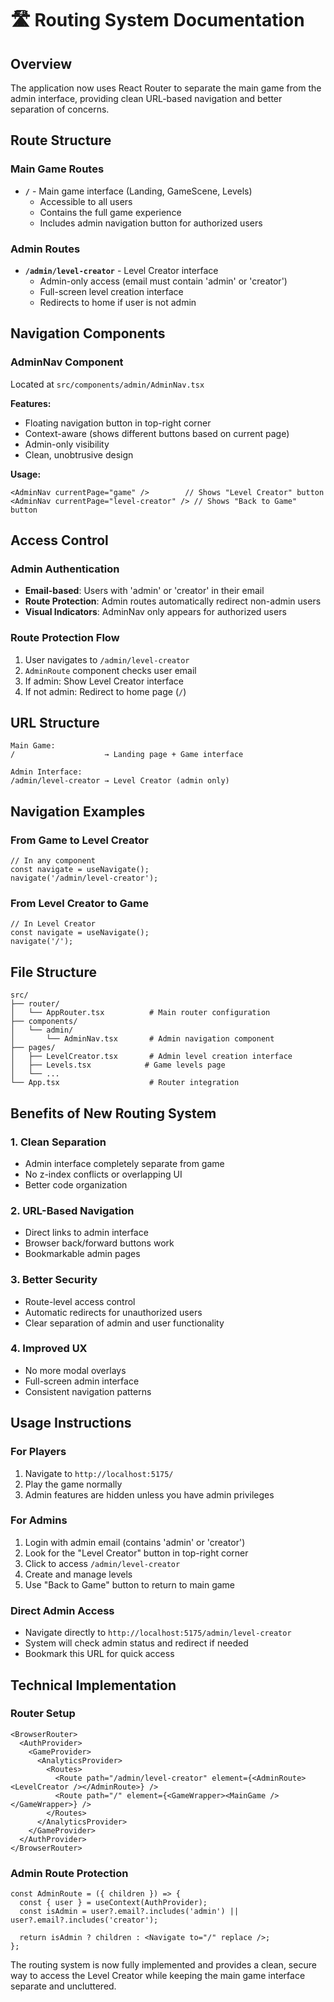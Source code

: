 # 🛣️ **Routing System Documentation**

## **Overview**

The application now uses React Router to separate the main game from the admin interface, providing clean URL-based navigation and better separation of concerns.

## **Route Structure**

### **Main Game Routes**
- **`/`** - Main game interface (Landing, GameScene, Levels)
  - Accessible to all users
  - Contains the full game experience
  - Includes admin navigation button for authorized users

### **Admin Routes**
- **`/admin/level-creator`** - Level Creator interface
  - Admin-only access (email must contain 'admin' or 'creator')
  - Full-screen level creation interface
  - Redirects to home if user is not admin

## **Navigation Components**

### **AdminNav Component**
Located at `src/components/admin/AdminNav.tsx`

**Features:**
- Floating navigation button in top-right corner
- Context-aware (shows different buttons based on current page)
- Admin-only visibility
- Clean, unobtrusive design

**Usage:**
```tsx
<AdminNav currentPage="game" />        // Shows "Level Creator" button
<AdminNav currentPage="level-creator" /> // Shows "Back to Game" button
```

## **Access Control**

### **Admin Authentication**
- **Email-based**: Users with 'admin' or 'creator' in their email
- **Route Protection**: Admin routes automatically redirect non-admin users
- **Visual Indicators**: AdminNav only appears for authorized users

### **Route Protection Flow**
1. User navigates to `/admin/level-creator`
2. `AdminRoute` component checks user email
3. If admin: Show Level Creator interface
4. If not admin: Redirect to home page (`/`)

## **URL Structure**

```
Main Game:
/                    → Landing page + Game interface

Admin Interface:
/admin/level-creator → Level Creator (admin only)
```

## **Navigation Examples**

### **From Game to Level Creator**
```tsx
// In any component
const navigate = useNavigate();
navigate('/admin/level-creator');
```

### **From Level Creator to Game**
```tsx
// In Level Creator
const navigate = useNavigate();
navigate('/');
```

## **File Structure**

```
src/
├── router/
│   └── AppRouter.tsx          # Main router configuration
├── components/
│   └── admin/
│       └── AdminNav.tsx       # Admin navigation component
├── pages/
│   ├── LevelCreator.tsx       # Admin level creation interface
│   ├── Levels.tsx            # Game levels page
│   └── ...
└── App.tsx                    # Router integration
```

## **Benefits of New Routing System**

### **1. Clean Separation**
- Admin interface completely separate from game
- No z-index conflicts or overlapping UI
- Better code organization

### **2. URL-Based Navigation**
- Direct links to admin interface
- Browser back/forward buttons work
- Bookmarkable admin pages

### **3. Better Security**
- Route-level access control
- Automatic redirects for unauthorized users
- Clear separation of admin and user functionality

### **4. Improved UX**
- No more modal overlays
- Full-screen admin interface
- Consistent navigation patterns

## **Usage Instructions**

### **For Players**
1. Navigate to `http://localhost:5175/`
2. Play the game normally
3. Admin features are hidden unless you have admin privileges

### **For Admins**
1. Login with admin email (contains 'admin' or 'creator')
2. Look for the "Level Creator" button in top-right corner
3. Click to access `/admin/level-creator`
4. Create and manage levels
5. Use "Back to Game" button to return to main game

### **Direct Admin Access**
- Navigate directly to `http://localhost:5175/admin/level-creator`
- System will check admin status and redirect if needed
- Bookmark this URL for quick access

## **Technical Implementation**

### **Router Setup**
```tsx
<BrowserRouter>
  <AuthProvider>
    <GameProvider>
      <AnalyticsProvider>
        <Routes>
          <Route path="/admin/level-creator" element={<AdminRoute><LevelCreator /></AdminRoute>} />
          <Route path="/" element={<GameWrapper><MainGame /></GameWrapper>} />
        </Routes>
      </AnalyticsProvider>
    </GameProvider>
  </AuthProvider>
</BrowserRouter>
```

### **Admin Route Protection**
```tsx
const AdminRoute = ({ children }) => {
  const { user } = useContext(AuthProvider);
  const isAdmin = user?.email?.includes('admin') || user?.email?.includes('creator');
  
  return isAdmin ? children : <Navigate to="/" replace />;
};
```

The routing system is now fully implemented and provides a clean, secure way to access the Level Creator while keeping the main game interface separate and uncluttered.
